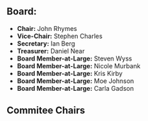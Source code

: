 ## **Board:**
* **Chair:** John Rhymes
* **Vice-Chair:** Stephen Charles
* **Secretary:** Ian Berg
* **Treasurer:** Daniel Near
* **Board Member-at-Large:** Steven Wyss
* **Board Member-at-Large:** Nicole Murbank
* **Board Member-at-Large:** Kris Kirby
* **Board Member-at-Large:** Moe Johnson
* **Board Member-at-Large:** Carla Gadson
## **Commitee Chairs**
